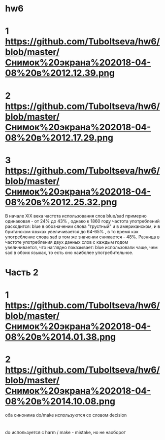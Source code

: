 # hw6
# 1 https://github.com/Tuboltseva/hw6/blob/master/Снимок%20экрана%202018-04-08%20в%2012.12.39.png
# 2 https://github.com/Tuboltseva/hw6/blob/master/Снимок%20экрана%202018-04-08%20в%2012.17.29.png
# 3 https://github.com/Tuboltseva/hw6/blob/master/Снимок%20экрана%202018-04-08%20в%2012.25.32.png
В начале XIX века частота использования слов blue/sad примерно одинаковая - от 24% до 43% , однако к 1860 году частота употреблений расходится: blue в обозначении слова "грустный" и в американском, и в британском языках увеличивается до 64-65% , в то время как употребление слова sad в том же значении снижается - 48%. Разница в частоте употребления двух данных слов с каждым годом увеличивается, что наглядно показывает: blue использовали чаще, чем sad в обоих языках, то есть оно наиболее употребительное.
# Часть 2
# 1 https://github.com/Tuboltseva/hw6/blob/master/Снимок%20экрана%202018-04-08%20в%2014.01.38.png
# 2 https://github.com/Tuboltseva/hw6/blob/master/Снимок%20экрана%202018-04-08%20в%2014.10.08.png
оба синонима do/make используются со словом decision
# 
do используется с harm / make -  mistake, но не наоборот 
